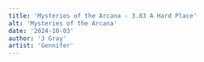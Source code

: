 ```yaml
---
title: 'Mysteries of the Arcana - 3.83 A Hard Place'
alt: 'Mysteries of the Arcana'
date: '2024-10-03'
author: 'J Gray'
artist: 'Gennifer'
---
```

